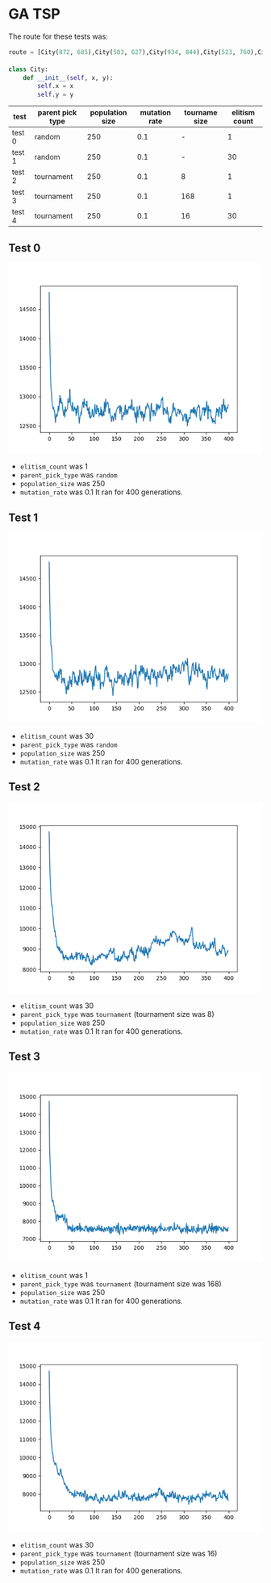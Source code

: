 # GA TSP

The route for these tests was:

```python
route = [City(872, 685),City(583, 627),City(934, 844),City(523, 760),City(995, 292),City(57, 889),City(820, 84),City(14, 743),City(845, 637),City(828, 165),City(203, 98),City(546, 761),City(108, 238),City(966, 643),City(808, 636),City(701, 639),City(704, 200),City(529, 517),City(909, 45),City(613, 538),City(154, 381),City(506, 926),City(79, 340),City(525, 215),City(132, 138)]

class City:
    def __init__(self, x, y):
        self.x = x
        self.y = y
```

| test   | parent pick type | population size | mutation rate | tourname size | elitism count |
| ------ | ---------------- | --------------- | ------------- | ------------- | ------------- |
| test 0 | random           | 250             | 0.1           | -             | 1             |
| test 1 | random           | 250             | 0.1           | -             | 30            |
| test 2 | tournament       | 250             | 0.1           | 8             | 1             |
| test 3 | tournament       | 250             | 0.1           | 168           | 1             |
| test 4 | tournament       | 250             | 0.1           | 16            | 30            |

## Test 0

![](./imgs/ga_test_0.png)

- `elitism_count` was 1
- `parent_pick_type` was `random`
- `population_size` was 250
- `mutation_rate` was 0.1
  It ran for 400 generations.

## Test 1

![](./imgs/ga_test_1.png)

- `elitism_count` was 30
- `parent_pick_type` was `random`
- `population_size` was 250
- `mutation_rate` was 0.1
  It ran for 400 generations.

## Test 2

![](imgs/ga_test_2.png)

- `elitism_count` was 30
- `parent_pick_type` was `tournament` (tournament size was 8)
- `population_size` was 250
- `mutation_rate` was 0.1
  It ran for 400 generations.

## Test 3

![](imgs/ga_test_3.png)

- `elitism_count` was 1
- `parent_pick_type` was `tournament` (tournament size was 168)
- `population_size` was 250
- `mutation_rate` was 0.1
  It ran for 400 generations.

## Test 4

![](imgs/ga_test_4.png)

- `elitism_count` was 30
- `parent_pick_type` was `tournament` (tournament size was 16)
- `population_size` was 250
- `mutation_rate` was 0.1
  It ran for 400 generations.

